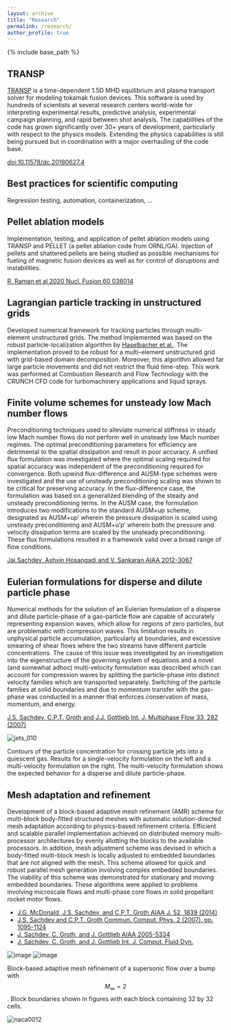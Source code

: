 ```yaml
---
layout: archive
title: "Research"
permalink: /research/
author_profile: true
---
```


{% include base_path %}

## TRANSP

[TRANSP](https://transp.pppl.gov/) is a time-dependent 1.5D MHD equilibrium and plasma transport solver for modeling tokamak fusion devices. This software is used by hundreds of scientists at several research centers world-wide for interpreting experimental results, predictive analysis, experimental campaign planning, and rapid between shot analysis. The capabilities of the code has grown significantly over 30+ years of development, particularly with respect to the physics models. Extending the physics capabilities is still being pursued but in coordination with a major overhauling of the code base.

[doi:10.11578/dc.20180627.4](https://www.osti.gov/biblio/1489900-transp)


## Best practices for scientific computing

Regression testing, automation, containerization, ...


## Pellet ablation models

Implementation, testing, and application of pellet ablation models using TRANSP and PELLET (a pellet ablation code from ORNL/GA). Injection of pellets and shattered pellets are being studied as possible mechanisms for fueling of magnetic fusion devices as well as for control of disruptions and instabilities.

[R. Raman et al 2020 Nucl. Fusion 60 036014](https://iopscience.iop.org/article/10.1088/1741-4326/ab686f)


## Lagrangian particle tracking in unstructured grids

Developed numerical framework for tracking particles through multi-element unstructured grids. The method implemented was based on the robust particle-localization algorithm by [Haselbacher et al.](https://doi.org/10.1016/j.jcp.2007.03.018). The implementation proved to be robust for a multi-element unstructured grid with grid-based domain decomposition. Moreover, this algorithm allowed far large particle movements and did not restrict the fluid time-step. This work was performed at Combustion Research and Flow Technology with the CRUNCH CFD code for turbomachinery applications and liquid sprays.


## Finite volume schemes for unsteady low Mach number flows

Preconditioning techniques used to alleviate numerical stiffness in steady low Mach number flows do not perform well in unsteady low Mach number regimes. The optimal preconditioning parameters for efficiency are detrimental to the spatial dissipation and result in poor accuracy. A unified flux formulation was investigated where the optimal scaling required for spatial accuracy was independent of the preconditioning required for convergence. Both upwind flux-difference and AUSM-type schemes were investigated and the use of unsteady preconditioning scaling was shown to be critical for preserving accuracy. In the flux-difference case, the formulation was based on a generalized blending of the steady and unsteady preconditioning terms. In the AUSM case, the formulation introduces two modifications to the standard AUSM+up scheme, designated as AUSM+up’ wherein the pressure dissipation is scaled using unsteady preconditioning and AUSM+u’p’ wherein both the pressure and velocity dissipation terms are scaled by the unsteady preconditioning. These flux formulations resulted in a framework valid over a broad range of flow conditions.

[Jai Sachdev, Ashvin Hosangadi and V. Sankaran AIAA 2012-3067](https://doi.org/10.2514/6.2012-3067)


## Eulerian formulations for disperse and dilute particle phase

Numerical methods for the solution of an Eulerian formulation of a disperse and dilute particle-phase of a gas-particle flow are capable of accurately representing expansion waves, which allow for regions of zero particles, but are problematic with compression waves. This limitation results in unphysical particle accumulation, particularly at boundaries, and excessive smearing of shear flows where the two streams have different particle concentrations. The cause of this issue was investigated by an investigation into the eigenstructure of the governing system of equations and a novel (and somewhat adhoc) multi-velocity formulation was described which can account for compression waves by splitting the particle-phase into distinct velocity families which are transported separately. Switching of the particle families at solid boundaries and due to momentum transfer with the gas-phase was conducted in a manner that enforces conservation of mass, momentum, and energy.

[J.S. Sachdev, C.P.T. Groth and J.J. Gottlieb Int. J. Multiphase Flow 33, 282 (2007)](10.1016/j.ijmultiphaseflow.2006.09.001)

![jets_010](https://user-images.githubusercontent.com/10472230/122473243-927ef980-cf8f-11eb-8bf8-d3aa479a45b9.jpg)

Contours of the particle concentration for crossing particle jets into a quiescent gas. Results for a single-velocity formulation on the left and a multi-velocity formulation on the right. The multi-velocity formulation shows the expected behavior for a disperse and dilute particle-phase.


## Mesh adaptation and refinement

Development of a block-based adaptive mesh refinement (AMR) scheme for multi-block body-fitted structured meshes with automatic solution-directed mesh adaptation according to physics-based refinement criteria. Efficient and scalable parallel implementation achieved on distributed memory multi-processor architectures by evenly allotting the blocks to the available processors. In addition, mesh adjustment scheme was devised in which a body-fitted multi-block mesh is locally adjusted to embedded boundaries that are not aligned with the mesh. This scheme allowed for quick and robust parallel mesh generation involving complex embedded boundaries. The viability of this scheme was demonstrated for stationary and moving embedded boundaries. These algorithms were applied to problems involving microscale flows and multi-phase core flows in solid propellant rocket motor flows.

- [J.G. McDonald, J.S. Sachdev, and C.P.T. Groth AIAA J. 52, 1839 (2014)](https://arc.aiaa.org/doi/10.2514/1.J052576)
- [J.S. Sachdev and C.P.T. Groth Commun. Comput. Phys. 2 (2007), pp. 1095-1124](http://www.global-sci.com/intro/article_detail/cicp/7941.html)
- [J. Sachdev, C. Groth, and J. Gottlieb AIAA 2005-5334](https://doi.org/10.2514/6.2005-5334)
- [J. Sachdev, C. Groth, and J. Gottlieb Int. J. Comput. Fluid Dyn.](https://www.tandfonline.com/doi/abs/10.1080/10618560410001729135)

![image](https://user-images.githubusercontent.com/10472230/122476398-1935d580-cf94-11eb-9d8b-e84f1c4190c9.png) ![image](https://user-images.githubusercontent.com/10472230/122476435-2b177880-cf94-11eb-8a96-0a565482cf15.png)

Block-based adaptive mesh refinement of a supersonic flow over a bump with $$M_\infty = 2$$. Block boundaries shown in figures with each block containing 32 by 32 cells.

![naca0012](https://user-images.githubusercontent.com/10472230/122145966-2df35b80-ce24-11eb-8acf-54b8511e819d.gif)
